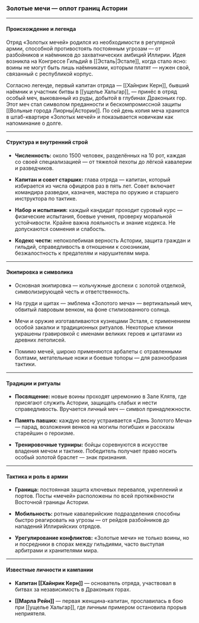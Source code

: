 ### Золотые мечи — оплот границ Астории

---

#### Происхождение и легенда

Отряд «Золотых мечей» родился из необходимости в регулярной армии, способной противостоять постоянным угрозам — от разбойников и наёмников до захватнических амбиций Иллирии. Идея возникла на Конгрессе Гильдий в [[Эсталь|Эстале]], когда стало ясно: воины не могут быть лишь наёмниками, которым платят — нужен свой, связанный с республикой корпус.

Согласно легенде, первый капитан отряда — [[Хайнрик Керн]], бывший наёмник и участник битвы в [[ущелье Хальгар]], — принёс в отряд особый меч, выкованный из руды, добытой в глубинах Драконьих гор. Этот меч стал символом преданности и бескомпромиссной защиты [[Вольные города Лиорны|Астории]]. По сей день копия меча хранится в штаб-квартире «Золотых мечей» и показывается новичкам как напоминание о долге.

---

#### Структура и внутренний строй

- **Численность:** около 1500 человек, разделённых на 10 рот, каждая со своей специализацией — от тяжелой пехоты до лёгкой кавалерии и разведчиков.
    
- **Капитан и совет старших:** глава отряда — капитан, который избирается из числа офицеров раз в пять лет. Совет включает командира разведки, казначея, мастера по оружию и старшего инструктора по тактике.
    
- **Набор и испытания:** каждый кандидат проходит суровый курс — физические испытания, боевые учения, проверку моральной устойчивости. Крайне важна лояльность и знание кодекса. Не допускаются сомнения и слабость.
    
- **Кодекс чести:** непоколебимая верность Астории, защита граждан и гильдий, справедливость в отношении к союзникам, безжалостность к предателям и нарушителям мира.
    

---

#### Экипировка и символика

- Основная экипировка — кольчужные доспехи с золотой отделкой, символизирующей честь и ответственность.
    
- На груди и щитах — эмблема «Золотого меча» — вертикальный меч, обвитый лавровым венком, на фоне стилизованного солнца.
    
- Мечи и оружие изготавливаются кузнецами Эсталя, с применением особой закалки и традиционных ритуалов. Некоторые клинки украшены гравировкой с именами великих героев и цитатами из древних летописей.
    
- Помимо мечей, широко применяются арбалеты с отравленными болтами, метательные ножи и боевые топоры — для разнообразия тактики.
    

---

#### Традиции и ритуалы

- **Посвящение:** новые воины проходят церемонию в Зале Клятв, где присягают служить Астории, защищать слабых и нести справедливость. Вручается личный меч — символ принадлежности.
    
- **Память павших:** каждую весну устраивается «День Золотого Меча» — парад, возложения венков на могилы погибших и рассказы старейшин о героизме.
    
- **Тренировочные турниры:** бойцы соревнуются в искусстве владения мечом и тактике. Победитель получает право носить особый золотой браслет — знак признания.
    


---

#### Тактика и роль в армии

- **Граница:** постоянная защита ключевых перевалов, укреплений и портов. Посты «мечей» расположены по всей протяжённости Восточной границы Астории.
    
- **Мобильность:** ротные кавалерийские подразделения способны быстро реагировать на угрозы — от рейдов разбойников до нападений Иллирийских отрядов.
    
- **Урегулирование конфликтов:** «Золотые мечи» не только воины, но и посредники в спорах между гильдиями, часто выступая арбитрами и хранителями мира.
    

---

#### Известные личности и кампании

- **Капитан [[Хайнрик Керн]]** — основатель отряда, участвовал в битвах за независимость в Драконьих горах.
    
- **[[Марла Рейн]]** — первая женщина-капитан, прославилась в бою при [[ущелье Хальгар]], где личным примером остановила прорыв неприятеля.
